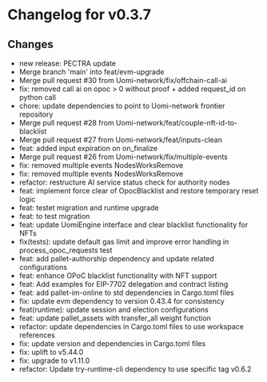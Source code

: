 # Changelog for v0.3.7

## Changes
- new release: PECTRA update
- Merge branch 'main' into feat/evm-upgrade
- Merge pull request #30 from Uomi-network/fix/offchain-call-ai
- fix: removed call ai on opoc > 0 without proof + added request_id on python call
- chore: update dependencies to point to Uomi-network frontier repository
- Merge pull request #28 from Uomi-network/feat/couple-nft-id-to-blacklist
- Merge pull request #27 from Uomi-network/feat/inputs-clean
- feat: added input expiration on on_finalize
- Merge pull request #26 from Uomi-network/fix/multiple-events
- fix: removed multiple events NodesWorksRemove
- fix: removed multiple events NodesWorksRemove
- refactor: restructure AI service status check for authority nodes
- feat: implement force clear of OpocBlacklist and restore temporary reset logic
- feat: testet migration and runtime upgrade
- feat: to test migration
- feat: update UomiEngine interface and clear blacklist functionality for NFTs
- fix(tests): update default gas limit and improve error handling in process_opoc_requests test
- feat: add pallet-authorship dependency and update related configurations
- feat: enhance OPoC blacklist functionality with NFT support
- feat: Add examples for EIP-7702 delegation and contract listing
- feat: add pallet-im-online to std dependencies in Cargo.toml files
- fix: update evm dependency to version 0.43.4 for consistency
- feat(runtime): update session and election configurations
- feat: update pallet_assets with transfer_all weight function
- refactor: update dependencies in Cargo.toml files to use workspace references
- fix: update version and dependencies in Cargo.toml files
- fix: uplift to v5.44.0
- fix: upgrade to v1.11.0
- refactor: Update try-runtime-cli dependency to use specific tag v0.6.2

